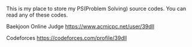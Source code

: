 This is my place to store my PS(Problem Solving) source codes.
You can read any of these codes.



Baekjoon Online Judge
https://www.acmicpc.net/user/39dll


Codeforces
https://codeforces.com/profile/39dll
